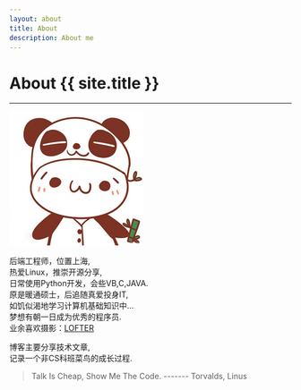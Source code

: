 ```yaml
---
layout: about
title: About
description: About me
---
```


# About {{ site.title }}
---
![yanwenzi](/img/tu.jpg)

后端工程师，位置上海,  
热爱Linux，推崇开源分享,   
日常使用Python开发，会些VB,C,JAVA.  
原是暖通硕士，后追随真爱投身IT,  
如饥似渴地学习计算机基础知识中...   
梦想有朝一日成为优秀的程序员.  
业余喜欢摄影：[LOFTER](http://codingcrush.lofter.com/)  

博客主要分享技术文章,  
记录一个非CS科班菜鸟的成长过程.    


> Talk Is Cheap, Show Me The Code.    ------- Torvalds, Linus


